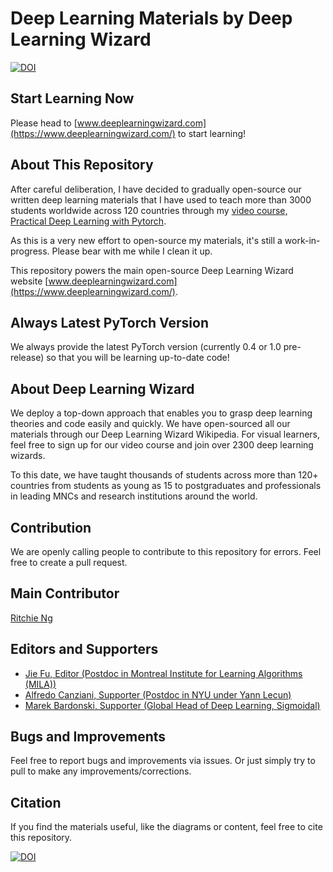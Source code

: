# Deep Learning Materials by Deep Learning Wizard
[![DOI](https://zenodo.org/badge/139945544.svg)](https://zenodo.org/badge/latestdoi/139945544)

## Start Learning Now
Please head to [www.deeplearningwizard.com](https://www.deeplearningwizard.com/) to start learning!

## About This Repository
After careful deliberation, I have decided to gradually open-source our written deep learning materials that I have used to teach more than 3000 students worldwide across 120 countries through my [video course, Practical Deep Learning with Pytorch](https://www.udemy.com/practical-deep-learning-with-pytorch/?couponCode=DEEPWIZARD).

As this is a very new effort to open-source my materials, it's still a work-in-progress. Please bear with me while I clean it up.

This repository powers the main open-source Deep Learning Wizard website [www.deeplearningwizard.com](https://www.deeplearningwizard.com/).

## Always Latest PyTorch Version
We always provide the latest PyTorch version (currently 0.4 or 1.0 pre-release) so that you will be learning up-to-date code! 

## About Deep Learning Wizard
We deploy a top-down approach that enables you to grasp deep learning theories and code easily and quickly. We have open-sourced all our materials through our Deep Learning Wizard Wikipedia. For visual learners, feel free to sign up for our video course and join over 2300 deep learning wizards.

To this date, we have taught thousands of students across more than 120+ countries from students as young as 15 to postgraduates and professionals in leading MNCs and research institutions around the world.

## Contribution
We are openly calling people to contribute to this repository for errors. Feel free to create a pull request.

## Main Contributor
[Ritchie Ng](https://github.com/ritchieng)

## Editors and Supporters
- [Jie Fu, Editor (Postdoc in Montreal Institute for Learning Algorithms (MILA))](https://github.com/bigaidream)
- [Alfredo Canziani, Supporter (Postdoc in NYU under Yann Lecun)](https://github.com/Atcold)
- [Marek Bardonski, Supporter (Global Head of Deep Learning, Sigmoidal)](https://www.linkedin.com/in/marek-bardonski/)

## Bugs and Improvements
Feel free to report bugs and improvements via issues. Or just simply try to pull to make any improvements/corrections.

## Citation
If you find the materials useful, like the diagrams or content, feel free to cite this repository.

[![DOI](https://zenodo.org/badge/139945544.svg)](https://zenodo.org/badge/latestdoi/139945544)